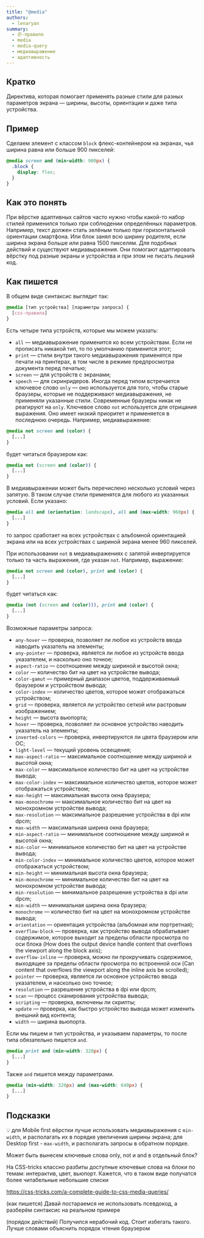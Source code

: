 ```yaml
---
title: "@media"
authors:
  - lenaryan
summary:
  - ＠-правило
  - media
  - media-query
  - медиавыражение
  - адаптивность
---
```


## Кратко

Директива, которая помогает применять разные стили для разных параметров экрана — ширины, высоты, ориентации и даже типа устройства.

## Пример

Сделаем элемент с классом `block` флекс-контейнером на экранах, чья ширина равна или больше 900 пикселей:

```css
@media screen and (min-width: 900px) {
  .block {
    display: flex;
  }
}
```

## Как это понять

При вёрстке адаптивных сайтов часто нужно чтобы какой-то набор стилей применился только при соблюдении определённых параметров. Например, текст должен стать зелёным только при горизонтальной ориентации смартфона. Или блок занял всю ширину родителя, если ширина экрана больше или равна 1500 пикселям. Для подобных действий и существуют медиавыражения. Они помогают адаптировать вёрстку под разные экраны и устройства и при этом не писать лишний код.

## Как пишется

В общем виде синтаксис выглядит так:

```css
@media [тип устройства] [параметры запроса] {
  [css-правила]
}
```

Есть четыре типа устройств, которые мы можем указать:
- `all` — медиавыражение применится ко всем устройствам. Если не прописать никакой тип, то по умолчанию применится этот;
- `print` — стили внутри такого медиавыражения применятся при печати на принтерах, в том числе в режиме предпросмотра документа перед печатью;
- `screen` — для устройств с экранами;
- `speech` — для скринридеров.
Иногда перед типом встречается ключевое слово `only` — оно используется для того, чтобы старые браузеры, которые не поддерживают медиавыражения, не применяли указанные стили. Современные браузеры никак не реагируют на `only`.
Ключевое слово `not` используется для отрицания выражения. Оно имеет низкий приоритет и применяется в последнюю очередь. Например, медиавыражение:

```css
@media not screen and (color) {
  [...]
}
```

будет читаться браузером как:

```css
@media not (screen and (color)) {
  [...]
}
```

В медиавыражении может быть перечислено несколько условий через запятую. В таком случае стили применятся для любого из указанных условий. Если указано:

```css
@media all and (orientation: landscape), all and (max-width: 960px) {
  [...]
}
```

то запрос сработает на всех устройствах с альбомной ориентацией экрана или на всех устройствах с шириной экрана менее 960 пикселей.

При использовании `not` в медиавыражениях с запятой инвертируется только та часть выражения, где указан `not`. Например, выражение:

```css
@media not screen and (color), print and (color) {
  [...]
}
```

будет читаться как:

```css
@media (not (screen and (color))), print and (color) {
  [...]
}
```

Возможные параметры запроса:
- `any-hover` — проверка, позволяет ли любое из устройств ввода наводить указатель на элементы;
- `any-pointer` — проверка, является ли любое из устройств ввода указателем, и насколько оно точное;
- `aspect-ratio` — соотношение между шириной и высотой окна;
- `color` — количество бит на цвет на устройстве вывода;
- `color-gamut` — примерный диапазон цветов, поддерживаемый браузером и устройством вывода;
- `color-index` — количество цветов, которое может отображаться устройством;
- `grid` — проверка, является ли устройство сеткой или растровым изображением;
- `height` — высота вьюпорта;
- `hover` — проверка, позволяет ли основное устройство наводить указатель на элементы;
- `inverted-colors` — проверка, инвертируются ли цвета браузером или ОС;
- `light-level` — текущий уровень освещения;
- `max-aspect-ratio` — максимальное соотношение между шириной и высотой окна;
- `max-color` — максимальное количество бит на цвет на устройстве вывода;
- `max-color-index` — максимальное количество цветов, которое может отображаться устройством;
- `max-height` — максимальная высота окна браузера;
- `max-monochrome` — максимальное количество бит на цвет на монохромном устройстве вывода;
- `max-resolution` — максимальное разрешение устройства в dpi или dpcm;
- `max-width` — максимальная ширина окна браузера;
- `min-aspect-ratio` — минимальное соотношение между шириной и высотой окна;
- `min-color` — минимальное количество бит на цвет на устройстве вывода;
- `min-color-index` — минимальное количество цветов, которое может отображаться устройством;
- `min-height` — минимальная высота окна браузера;
- `min-monochrome` — минимальное количество бит на цвет на монохромном устройстве вывода;
- `min-resolution` — минимальное разрешение устройства в dpi или dpcm;
- `min-width` — минимальная ширина окна браузера;
- `monochrome` — количество бит на цвет на монохромном устройстве вывода;
- `orientation` — ориентация устройства (альбомная или портретная);
- `overflow-block` — проверка, как устройство вывода обрабатывает содержимое, которое выходит за пределы области просмотра по оси блока
(How does the output device handle content that overflows the viewport along the block axis);
- `overflow-inline` — проверка, можно ли прокручивать содержимое, выходящее за пределы области просмотра по встроенной оси
(Can content that overflows the viewport along the inline axis be scrolled);
- `pointer` — проверка, является ли основное устройство ввода указателем, и насколько оно точное;
- `resolution` — разрешение устройства в dpi или dpcm;
- `scan` — процесс сканирования устройства вывода;
- `scripting` — проверка, включены ли скрипты;
- `update` — проверка, как быстро устройство вывода может изменить внешний вид контента;
- `width` — ширина вьюпорта.

Если мы пишем и тип устройства, и указываем параметры, то после типа обязательно пишется `and`.

```css
@media print and (min-width: 320px) {
  [...]
}
```

Также `and` пишется между параметрами.

```css
@media (min-width: 320px) and (max-width: 640px) {
  [...]
}
```

## Подсказки

💡 для Mobile first вёрстки лучше использовать медиавыражения с `min-width`, и располагать их в порядке увеличения ширины экрана; для Desktop first - `max-width`, и располагать запросы в обратном порядке.





Может быть вынесем ключевые слова only, not и and в отдельный блок?


На CSS-tricks классно разбиты доступные ключевые слова на блоки по темам: интерактив, цвет, вьюпорт.
Кажется, что в таком виде получатся более читабельные небольшие списки

https://css-tricks.com/a-complete-guide-to-css-media-queries/


(как пишется) Давай постараемся не использовать псевдокод, а разберём синтаксис на реальном примере

(порядок действий) Получился нерабочий код. Стоит избегать такого. Лучше словами объяснить порядок чтения браузером
